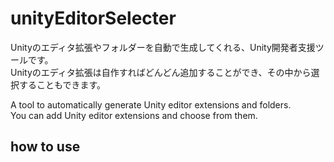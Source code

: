 # unityEditorSelecter
Unityのエディタ拡張やフォルダーを自動で生成してくれる、Unity開発者支援ツールです。<br>
Unityのエディタ拡張は自作すればどんどん追加することができ、その中から選択することもできます。<br>

A tool to automatically generate Unity editor extensions and folders.<br>
You can add Unity editor extensions and choose from them.<br>

## how to use
